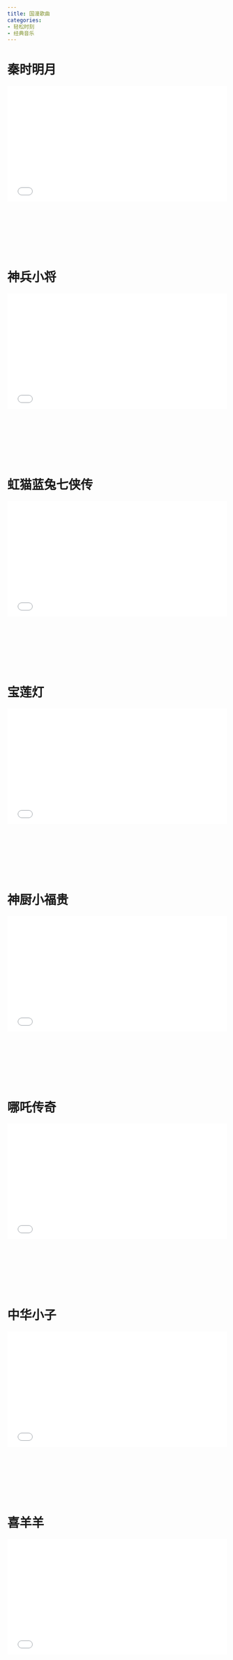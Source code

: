 ```yaml
---
title: 国漫歌曲
categories: 
- 轻松时刻
- 经典音乐
---
```


# 秦时明月

<div style="position: relative; width: 100%; height: 0; padding-bottom: 75%;">
<iframe src="//player.bilibili.com/player.html?aid=77772812&bvid=BV1qJ411z7z3&cid=133050400&page=1&high_quality=1&danmaku=0" scrolling="no" border="0" frameborder="no" framespacing="0" allowfullscreen="true" style="position: absolute; width: 100%; height: 70%; Left: 0; top: 0;"></iframe></div>

# 神兵小将

<div style="position: relative; width: 100%; height: 0; padding-bottom: 75%;">
<iframe src="//player.bilibili.com/player.html?aid=45145524&bvid=BV1Tb411B7ha&cid=79050739&page=1&high_quality=1&danmaku=0" scrolling="no" border="0" frameborder="no" framespacing="0" allowfullscreen="true" style="position: absolute; width: 100%; height: 70%; Left: 0; top: 0;"></iframe></div>

# 虹猫蓝兔七侠传

<div style="position: relative; width: 100%; height: 0; padding-bottom: 75%;">
<iframe src="//player.bilibili.com/player.html?aid=9596121&bvid=BV1sx411Q7rQ&cid=15860889&page=1&high_quality=1&danmaku=0" scrolling="no" border="0" frameborder="no" framespacing="0" allowfullscreen="true" style="position: absolute; width: 100%; height: 70%; Left: 0; top: 0;"></iframe></div>

# 宝莲灯

<div style="position: relative; width: 100%; height: 0; padding-bottom: 75%;">
<iframe src="//player.bilibili.com/player.html?aid=201990094&bvid=BV1ph411R7hu&cid=232557431&page=1&high_quality=1&danmaku=0" scrolling="no" border="0" frameborder="no" framespacing="0" allowfullscreen="true" style="position: absolute; width: 100%; height: 70%; Left: 0; top: 0;"></iframe></div>

# 神厨小福贵

<div style="position: relative; width: 100%; height: 0; padding-bottom: 75%;">
<iframe src="//player.bilibili.com/player.html?aid=710284765&bvid=BV1dQ4y1K744&cid=178845378&page=1&high_quality=1&danmaku=0" scrolling="no" border="0" frameborder="no" framespacing="0" allowfullscreen="true" style="position: absolute; width: 100%; height: 70%; Left: 0; top: 0;"></iframe></div>

# 哪吒传奇

<div style="position: relative; width: 100%; height: 0; padding-bottom: 75%;">
<iframe src="//player.bilibili.com/player.html?aid=34956633&bvid=BV1Cb411A7dz&cid=61241054&page=1&high_quality=1&danmaku=0" scrolling="no" border="0" frameborder="no" framespacing="0" allowfullscreen="true" style="position: absolute; width: 100%; height: 70%; Left: 0; top: 0;"></iframe></div>

# 中华小子

<div style="position: relative; width: 100%; height: 0; padding-bottom: 75%;">
<iframe src="//player.bilibili.com/player.html?aid=675149855&bvid=BV1mU4y1j7oK&cid=399173360&page=1&high_quality=1&danmaku=0" scrolling="no" border="0" frameborder="no" framespacing="0" allowfullscreen="true" style="position: absolute; width: 100%; height: 70%; Left: 0; top: 0;"></iframe></div>

# 喜羊羊

<div style="position: relative; width: 100%; height: 0; padding-bottom: 75%;">
<iframe src="//player.bilibili.com/player.html?aid=925181409&bvid=BV1nT4y1G7Cd&cid=175318814&page=1&high_quality=1&danmaku=0" scrolling="no" border="0" frameborder="no" framespacing="0" allowfullscreen="true" style="position: absolute; width: 100%; height: 70%; Left: 0; top: 0;"></iframe></div>